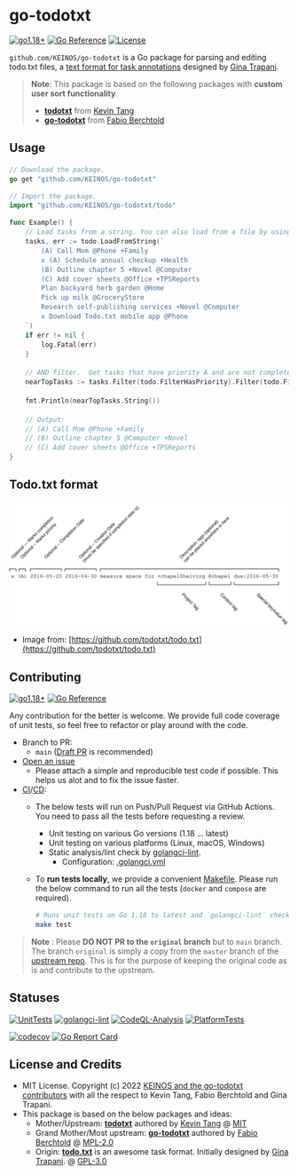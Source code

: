 <!-- markdownlint-disable MD033 MD050 -->
# go-todotxt

[![go1.18+](https://img.shields.io/badge/Go-1.18+-blue?logo=go)](https://github.com/KEINOS/go-todotxt/blob/main/.github/workflows/unit-tests.yml#L81 "Supported versions")
[![Go Reference](https://pkg.go.dev/badge/github.com/KEINOS/go-todotxt.svg)](https://pkg.go.dev/github.com/KEINOS/go-todotxt/todo "View document")
[![License](https://img.shields.io/github/license/KEINOS/go-todotxt)](https://github.com/KEINOS/go-todotxt/blob/master/LICENSE)

`github.com/KEINOS/go-todotxt` is a Go package for parsing and editing todo.txt files, a [text format for task annotations](https://github.com/todotxt/todo.txt) designed by [Gina Trapani](https://github.com/ginatrapani).

> __Note__: This package is based on the following packages with **custom user sort functionality**.
>
> - [**todotxt**](https://github.com/1set/todotxt) from [Kevin Tang](https://github.com/vt128)
> - [**go-todotxt**](https://github.com/JamesClonk/go-todotxt) from [Fabio Berchtold](https://github.com/JamesClonk)

## Usage

```go
// Download the package.
go get "github.com/KEINOS/go-todotxt"
```

```go
// Import the package.
import "github.com/KEINOS/go-todotxt/todo"
```

```go
func Example() {
    // Load tasks from a string. You can also load from a file by using LoadFromFile().
    tasks, err := todo.LoadFromString(`
        (A) Call Mom @Phone +Family
        x (A) Schedule annual checkup +Health
        (B) Outline chapter 5 +Novel @Computer
        (C) Add cover sheets @Office +TPSReports
        Plan backyard herb garden @Home
        Pick up milk @GroceryStore
        Research self-publishing services +Novel @Computer
        x Download Todo.txt mobile app @Phone
    `)
    if err != nil {
        log.Fatal(err)
    }

    // AND filter.  Get tasks that have priority A and are not completed.
    nearTopTasks := tasks.Filter(todo.FilterHasPriority).Filter(todo.FilterNotCompleted)

    fmt.Println(nearTopTasks.String())

    // Output:
    // (A) Call Mom @Phone +Family
    // (B) Outline chapter 5 @Computer +Novel
    // (C) Add cover sheets @Office +TPSReports
}
```

## Todo.txt format

![](https://raw.githubusercontent.com/todotxt/todo.txt/master/description.svg)

- Image from: [https://github.com/todotxt/todo.txt](https://github.com/todotxt/todo.txt)

## Contributing

[![go1.18+](https://img.shields.io/badge/Go-1.18+-blue?logo=go)](https://github.com/KEINOS/go-todotxt/blob/main/.github/workflows/unit-tests.yml#L81 "Supported versions")
[![Go Reference](https://pkg.go.dev/badge/github.com/KEINOS/go-todotxt.svg)](https://pkg.go.dev/github.com/KEINOS/go-todotxt/todo "View document")

Any contribution for the better is welcome. We provide full code coverage of unit tests, so feel free to refactor or play around with the code.

- Branch to PR:
  - `main` ([Draft PR](https://github.blog/2019-02-14-introducing-draft-pull-requests/) is recommended)
- [Open an issue](https://github.com/KEINOS/go-todotxt/issues)
  - Please attach a simple and reproducible test code if possible. This helps us alot and to fix the issue faster.
- [CI](https://en.wikipedia.org/wiki/Continuous_integration)/[CD](https://en.wikipedia.org/wiki/Continuous_delivery):
  - The below tests will run on Push/Pull Request via GitHub Actions. You need to pass all the tests before requesting a review.
    - Unit testing on various Go versions (1.18 ... latest)
    - Unit testing on various platforms (Linux, macOS, Windows)
    - Static analysis/lint check by [golangci-lint](https://golangci-lint.run/).
      - Configuration: [.golangci.yml](./.golangci.yml)
  - To **run tests locally**, we provide a convenient [Makefile](./Makefile). Please run the below command to run all the tests (`docker` and `compose` are required).

    ```bash
    # Runs unit tests on Go 1.18 to latest and `golangci-lint` check.
    make test
    ```

> __Note__ : Please **DO NOT PR to the `original` branch** but to `main` branch. The branch `original` is simply a copy from the `master` branch of the [upstream repo](https://github.com/1set/todotxt). This is for the purpose of keeping the original code as is and contribute to the upstream.

## Statuses

[![UnitTests](https://github.com/KEINOS/go-todotxt/actions/workflows/unit-tests.yml/badge.svg)](https://github.com/KEINOS/go-todotxt/actions/workflows/unit-tests.yml)
[![golangci-lint](https://github.com/KEINOS/go-todotxt/actions/workflows/golangci-lint.yml/badge.svg)](https://github.com/KEINOS/go-todotxt/actions/workflows/golangci-lint.yml)
[![CodeQL-Analysis](https://github.com/KEINOS/go-todotxt/actions/workflows/codeQL-analysis.yml/badge.svg)](https://github.com/KEINOS/go-todotxt/actions/workflows/codeQL-analysis.yml)
[![PlatformTests](https://github.com/KEINOS/go-todotxt/actions/workflows/platform-tests.yml/badge.svg)](https://github.com/KEINOS/go-todotxt/actions/workflows/platform-tests.yml "Tests on Win, macOS and Linux")

[![codecov](https://codecov.io/gh/KEINOS/go-todotxt/branch/main/graph/badge.svg?token=JVY7WUeUFz)](https://codecov.io/gh/KEINOS/go-todotxt)
[![Go Report Card](https://goreportcard.com/badge/github.com/KEINOS/go-todotxt)](https://goreportcard.com/report/github.com/KEINOS/go-todotxt)

## License and Credits

- MIT License. Copyright (c) 2022 [KEINOS and the go-todotxt contributors](https://github.com/KEINOS/go-todotxt/graphs/contributors) with all the respect to Kevin Tang, Fabio Berchtold and Gina Trapani.
- This package is based on the below packages and ideas:
  - Mother/Upstream: [**todotxt**](https://github.com/1set/todotxt) authored by [Kevin Tang](https://github.com/vt128) @ [MIT](https://github.com/1set/todotxt/blob/master/LICENSE)
  - Grand Mother/Most upstream: [**go-todotxt**](https://github.com/JamesClonk/go-todotxt) authored by [Fabio Berchtold](https://github.com/JamesClonk) @ [MPL-2.0](https://github.com/JamesClonk/go-todotxt/blob/master/LICENSE)
  - Origin: [**todo.txt**](https://github.com/todotxt/todo.txt) is an awesome task format. Initially designed by [Gina Trapani](https://github.com/ginatrapani). @ [GPL-3.0](https://github.com/todotxt/todo.txt/blob/master/LICENSE)
